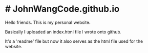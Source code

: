 
<html>

<meta name="description" content="Personal website.  I want to get hired, so I want to show the guys(or girls) hiring what I can put together.">
<meta name="author" content="John Wang">
<meta name="keywords" content="John Wang, awesome, brilliant, humble except in keywords">
<body>
<h1># JohnWangCode.github.io</h1>
<p>Hello friends.  This is my personal website. </p>
<p>Basically I uploaded an index.html file I wrote onto github.</p>
<p>It's a 'readme' file but now it also serves as the html file used for the website.</p>
</body>

</html>


